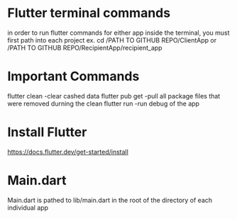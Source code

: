 # Flutter terminal commands
in order to run flutter commands for either app inside the terminal, you must first path into each project
ex. cd /PATH TO GITHUB REPO/ClientApp   or   /PATH TO GITHUB REPO/RecipientApp/recipient_app

# Important Commands

flutter clean  -clear cashed data
flutter pub get  -pull all package files that were removed durning the clean
flutter run  -run debug of the app

# Install Flutter

https://docs.flutter.dev/get-started/install

# Main.dart

Main.dart is pathed to lib/main.dart in the root of the directory of each individual app
